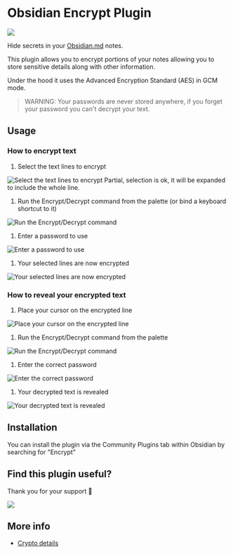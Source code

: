 # Obsidian Encrypt Plugin

<a href="https://www.buymeacoffee.com/cleon"><img src="https://img.buymeacoffee.com/button-api/?text=Buy me a coffee&emoji=&slug=cleon&button_colour=40DCA5&font_colour=ffffff&font_family=Cookie&outline_colour=000000&coffee_colour=FFDD00"></a>

Hide secrets in your [Obsidian.md](https://obsidian.md/) notes.

This plugin allows you to encrypt portions of your notes allowing you to store sensitive details along with other information.

Under the hood it uses the Advanced Encryption Standard (AES) in GCM mode.

> WARNING: Your passwords are never stored anywhere, if you forget your password you can't decrypt your text.

## Usage

### How to encrypt text

1. Select the text lines to encrypt  
<img alt="Select the text lines to encrypt" src="https://raw.githubusercontent.com/meld-cp/obsidian-encrypt/main/docs/assets/eg_e_text.png" /> 
Partial, selection is ok, it will be expanded to include the whole line.

1. Run the Encrypt/Decrypt command from the palette (or bind a keyboard shortcut to it)  
<img alt="Run the Encrypt/Decrypt command" src="https://raw.githubusercontent.com/meld-cp/obsidian-encrypt/main/docs/assets/eg_ed_cp.png" /> 

1. Enter a password to use  
<img alt="Enter a password to use" src="https://raw.githubusercontent.com/meld-cp/obsidian-encrypt/main/docs/assets/eg_ed_pw.png" /> 

1. Your selected lines are now encrypted  
<img alt="Your selected lines are now encrypted" src="https://raw.githubusercontent.com/meld-cp/obsidian-encrypt/main/docs/assets/eg_e_r.png" /> 

<!-- TODO: add gif -->

### How to reveal your encrypted text
1. Place your cursor on the encrypted line  
<img alt="Place your cursor on the encrypted line" src="https://raw.githubusercontent.com/meld-cp/obsidian-encrypt/main/docs/assets/eg_d_text.png" /> 

1. Run the Encrypt/Decrypt command from the palette  
<img alt="Run the Encrypt/Decrypt command" src="https://raw.githubusercontent.com/meld-cp/obsidian-encrypt/main/docs/assets/eg_ed_cp.png" /> 

1. Enter the correct password  
<img alt="Enter the correct password" src="https://raw.githubusercontent.com/meld-cp/obsidian-encrypt/main/docs/assets/eg_ed_pw.png" /> 

1. Your decrypted text is revealed  
<img alt="Your decrypted text is revealed" src="https://raw.githubusercontent.com/meld-cp/obsidian-encrypt/main/docs/assets/eg_d_r.png" /> 

<!-- TODO: add gif -->

## Installation

You can install the plugin via the Community Plugins tab within Obsidian by searching for "Encrypt"


## Find this plugin useful?

Thank you for your support 🙏

<a href="https://www.buymeacoffee.com/cleon"><img src="https://img.buymeacoffee.com/button-api/?text=Buy me a coffee&emoji=&slug=cleon&button_colour=40DCA5&font_colour=ffffff&font_family=Cookie&outline_colour=000000&coffee_colour=FFDD00"></a>


## More info
- [Crypto details](https://github.com/meld-cp/obsidian-encrypt/blob/main/docs/assets/docs/crypto-details.md)
